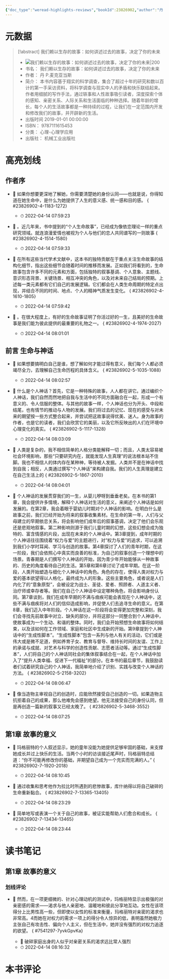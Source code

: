 ```yaml
---
{"doc_type":"weread-highlights-reviews","bookId":23826902,"author":"丹 P.麦克亚当斯","cover":"https://weread-1258476243.file.myqcloud.com/weread/cover/48/YueWen_23826902/t7_YueWen_23826902.jpg","reviewCount":1,"noteCount":13,"isbn":9787111615453,"category":"心理-心理学应用","lastReadDate":"2022-04-14","dg-publish":true,"permalink":"/01inbox/weread/我们赖以生存的故事：如何讲述过去的故事，决定了你的未来-丹 P.麦克亚当斯/","dgPassFrontmatter":true}
---
```


# 元数据
> [!abstract] 我们赖以生存的故事：如何讲述过去的故事，决定了你的未来
> - ![ 我们赖以生存的故事：如何讲述过去的故事，决定了你的未来|200](https://weread-1258476243.file.myqcloud.com/weread/cover/48/YueWen_23826902/t7_YueWen_23826902.jpg)
> - 书名： 我们赖以生存的故事：如何讲述过去的故事，决定了你的未来
> - 作者： 丹 P.麦克亚当斯
> - 简介： 本书内容基于翔实的科学调查，集合了超过十年的研究和数以百计的第一手采访资料，将科学调查与现实中人的矛盾和快乐联结起来。作者用细腻的写作手法，通过轶事和人性故事吸引读者，深度探索个体的感知、亲密关系、人际关系和生活面临的种种选择。随着年龄的增长，每个人的生活故事都是一种持续的过程，让我们在一定范围内开发和修改我们的故事，并开辟新的生活。
> - 出版时间 2019-01-01 00:00:00
> - ISBN： 9787111615453
> - 分类： 心理-心理学应用
> - 出版社： 机械工业出版社

# 高亮划线

## 作者序


- 📌 如果你想要更深地了解她，你需要清楚她的身份认同——也就是说，你得知道在她生命中，是什么为她提供了人生的意义感、统一感和目的感。
{ #23826902-4-1183-1272}

    - ⏱ 2022-04-14 07:59:23 

- 📌 。近几年来，书中提到的“个人生命故事”，已经成为像依恋理论一样的重点研究领域。就连浪漫爱情也被视为个人与他们的恋人共同谱写的一则故事
{ #23826902-4-1514-1580}

    - ⏱ 2022-04-14 07:59:33 

- 📌 在所有这些当代学术文献中，这本书的独特贡献在于重点关注生命故事的结构化细节，指出这些细节会随着时间的推移而发展。正如我们将看到的，生命故事包含许多不同的元素和方面，包括独特的叙事基调、个人意象、主题线、意识形态背景、关键场景、相互冲突的角色，以及对未来自己结局的预期。上述每一类元素都有它们自己的发展逻辑。它们都会在人类生命周期的特定点出现，并结合不同的时间、地点、个人的精神气质发生变化。
{ #23826902-4-1610-1805}

    - ⏱ 2022-04-14 07:59:42 

- 📌 。在很大程度上，有好的生命故事证明了你活过好的一生，且美好的生命故事是我们能为彼此提供的最重要的礼物之一。
{ #23826902-4-1974-2027}

    - ⏱ 2022-04-14 08:01:01 
## 前言 生命与神话


- 📌 如果想要搞明白自己是谁，想了解如何才能过得有意义，我们每个人都必须竭尽全力，去理解自己生命历程的具体含义。
{ #23826902-5-1035-1088}

    - ⏱ 2022-04-14 08:02:57 

- 📌 什么是个人神话？首先，它是一种特殊的故事，人人都在讲它。通过编织个人神话，我们自然而然地把自我与生活中的不同方面融合在一起，形成一个有意义的、令人信服的整体。与其他的故事一样，个人神话也分为开头、中段和结尾，也有情节的推动与人物的发展。我们将过去的记忆、现在的感受与对未来的期望按一些方式整合起来，并尝试把这故事说得优美、迷人。身为故事的作者，也是它的读者，我们会欣赏它的美丽，以及它所反映出的人们在环境中心理变化的真实。
{ #23826902-5-1117-1328}

    - ⏱ 2022-04-14 08:03:09 

- 📌 人类是复杂的，我不相信简单的人格分类能解释一切；而且，人类太容易被社会环境影响，那些“只要研究内在，就能发现人生真理”的说法根本站不住脚。我也不相信人的体内存在某种神，等待被人发掘。人类并不是在神话中找到自我；相反，人类通过撰写“个人神话”来构建自我。我们的人生真理是建立在自己生活上的
{ #23826902-5-1867-2010}

    - ⏱ 2022-04-14 08:04:01 

- 📌 个人神话的发展贯穿我们的一生，从婴儿咿呀到垂垂老矣。在本书的第1章，我会提供许多情境，解释个人神话对生活的意义，来阐述个人神话是如何发展的。在第2章，我会着眼于婴幼儿时期对个人神话的影响。在明白什么是故事之前，我们已经开始为将来的叙事收集素材。在生命的第一年，人们与父母建立的早期依恋关系，将会影响他们成年后的叙事基调，决定了他们会乐观还是悲观地叙事。第二种影响则源于我们儿童时期的幻想，这些幻想会成为独特的、富含情感的片段，出现在未来的个人神话中。第3章提到，成年时期的个人神话往往围绕着“权力与爱”的主题进行，对“权力与爱”的追求，可以追溯到我们小学时耳闻、学习与创造的故事。第4章探讨了人们的青年时期，在这一阶段，我们会依照心中真实而良善的标准，为自己的叙事创造一个理想中的场景。青春期是人们撰写个人神话的开始，因为青少年开始能够从一种故事的、历史的角度看待自己的生活。第5章和第6章讨论了成年早期。在这一阶段，人类开始塑造与细化个人神话中的角色。角色的存在，使得人类对权力与爱的基本欲望得以人格化，最终成为人的形象。这些主要角色，或者说是人们内化了的“意象原型”，会被设定为战士、圣徒、爱者、照顾者、人道主义者、治疗师或幸存者等。我们在自己个人神话中设定哪种角色，将会影响身份认同。第7章谈到，我们在成年早期的不满与痼疾可能会表现在个人神话中，这些不满与痼疾将对人们的信仰造成影响，并促使人们去追寻生命的意义。在第8章，我们迈入中年阶段。个人神话在这一阶段将会变得更加完整和深刻，我们会寻找先前故事中对立、缺失的部分，并将这部分一同整合到个人神话中，使故事成为一个生动、和谐的整体。同时，我们会开始预想生命故事将如何结束，以及该如何在工作领域、家庭和社区中生成新的开始。第9章提到个人神话中的“生成性脚本”。“生成性脚本”包含一系列与他人有关的活动，它们或是伟大或是微不足道，例如养育子女、教育与督导、维持长时间的友谊、工作上的承诺与成就、对艺术与科学的创造性贡献、志愿者活动等。通过“生成性脚本”，人们将自己的个人神话同社会的集体叙事结合在一起，在个人神话中加入了“提升人类幸福、促进下一代福祉”的部分。在本书的最后章节，我鼓励读者们试着研究自己的个人神话，我简单地介绍了识别、实践与改变个人神话的方法。
{ #23826902-5-2158-3202}

    - ⏱ 2022-04-14 08:06:47 

- 📌 像当造物主审视自己的创造时，应能欣然接受自己创造的一切。如果造物主抗拒着自己的成果，那么他难免会感到绝望。他无法接受自己的身份认同，但是再创造一篇新的叙事又已经太晚了。
{ #23826902-5-3468-3552}

    - ⏱ 2022-04-14 08:07:25 
## 第1章 故事的意义


- 📌 玛格丽特的个人叙述显示，她的童年没能为她提供足够牢固的基础，来支撑她成长并过上快乐的生活。当两个小时的访谈接近尾声时，玛格丽特总结道：“你不可能再修改你的基础，并期望自己成为一个充实而完满的人。”
{ #23826902-7-1920-2018}

    - ⏱ 2022-04-14 08:10:45 
 

- 📌 通过收集和思考他作为拉比时所遇到的悲惨故事，库什纳得以将自己破碎的生命重新黏合。
{ #23826902-7-13365-13405}

    - ⏱ 2022-04-14 08:23:29 

- 📌 简单地写或表演一个关于自己的故事，被证实能帮助人们愈合和成长。
{ #23826902-7-13434-13465}

    - ⏱ 2022-04-14 08:23:44 
# 读书笔记

## 第1章 故事的意义

### 划线评论
- 📌 然而，在一项更细微的、针对心理动机的测试中，玛格丽特显示出极强的对亲密感的需求——渴求与他人亲密地、温暖地和彼此分享地互动。女性在该项得分上比男性高一些，但即使以女性的标准来衡量，玛格丽特对亲密的渴求也非常高。4而她在对权力的需求一项上的得分令人惊异的低，表明虽然她极力主张自己有攻击性、偏向个人主义，但在生活中，她并没有强烈的对权力追逐的欲望。 
{ #7541297-7yvkGpvKa}

    - 💭 破碎家庭出身的人似乎对亲密关系的渴求远比常人强烈
    - ⏱ 2022-04-14 08:16:32
   
# 本书评论
